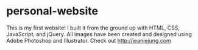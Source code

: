 # personal-website
This is my first website! I built it from the ground up with HTML, CSS, JavaScript, and jQuery. All images have been created and designed using Adobe Photoshop and Illustrator. 
Check out http://jeaniejung.com
